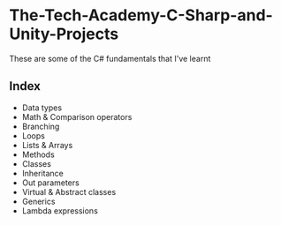 # The-Tech-Academy-C-Sharp-and-Unity-Projects
These are some of the C# fundamentals that I've learnt

## Index
- Data types
- Math & Comparison operators
- Branching
- Loops
- Lists & Arrays
- Methods
- Classes
- Inheritance
- Out parameters
- Virtual & Abstract classes
- Generics
- Lambda expressions